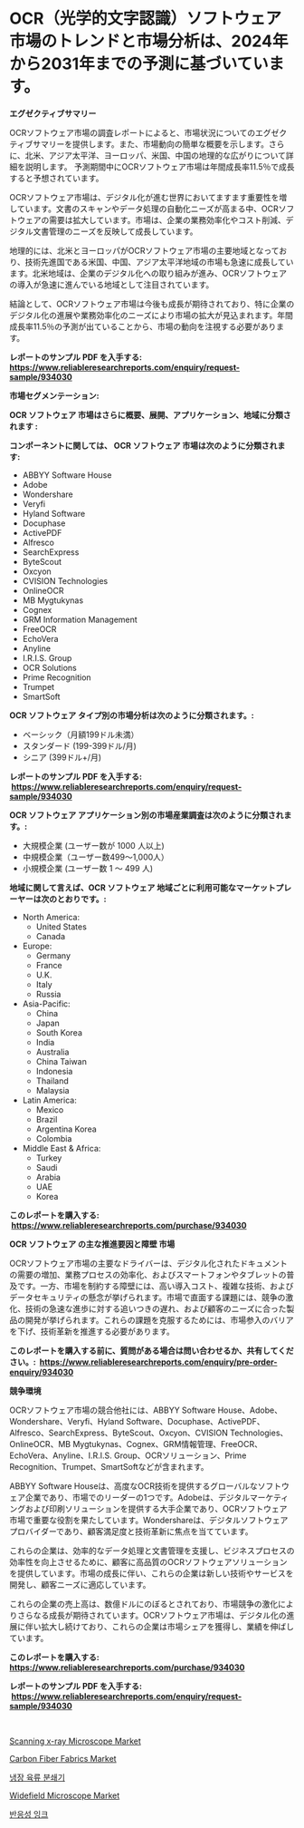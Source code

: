 <p><h1>OCR（光学的文字認識）ソフトウェア市場のトレンドと市場分析は、2024年から2031年までの予測に基づいています。</h1></p><p><strong>エグゼクティブサマリー</strong></p>
<p><p>OCRソフトウェア市場の調査レポートによると、市場状況についてのエグゼクティブサマリーを提供します。また、市場動向の簡単な概要を示します。さらに、北米、アジア太平洋、ヨーロッパ、米国、中国の地理的な広がりについて詳細を説明します。 予測期間中にOCRソフトウェア市場は年間成長率11.5％で成長すると予想されています。</p><p>OCRソフトウェア市場は、デジタル化が進む世界においてますます重要性を増しています。文書のスキャンやデータ処理の自動化ニーズが高まる中、OCRソフトウェアの需要は拡大しています。市場は、企業の業務効率化やコスト削減、デジタル文書管理のニーズを反映して成長しています。</p><p>地理的には、北米とヨーロッパがOCRソフトウェア市場の主要地域となっており、技術先進国である米国、中国、アジア太平洋地域の市場も急速に成長しています。北米地域は、企業のデジタル化への取り組みが進み、OCRソフトウェアの導入が急速に進んでいる地域として注目されています。</p><p>結論として、OCRソフトウェア市場は今後も成長が期待されており、特に企業のデジタル化の進展や業務効率化のニーズにより市場の拡大が見込まれます。年間成長率11.5％の予測が出ていることから、市場の動向を注視する必要があります。</p></p>
<p><strong>レポートのサンプル PDF を入手する: <a href="https://www.reliableresearchreports.com/enquiry/request-sample/934030">https://www.reliableresearchreports.com/enquiry/request-sample/934030</a></strong></p>
<p><strong>市場セグメンテーション:</strong></p>
<p><strong> OCR ソフトウェア 市場はさらに概要、展開、アプリケーション、地域に分類されます :</strong></p>
<p><strong>コンポーネントに関しては、 OCR ソフトウェア 市場は次のように分類されます: &nbsp;</strong></p>
<p><ul><li>ABBYY Software House</li><li>Adobe</li><li>Wondershare</li><li>Veryfi</li><li>Hyland Software</li><li>Docuphase</li><li>ActivePDF</li><li>Alfresco</li><li>SearchExpress</li><li>ByteScout</li><li>Oxcyon</li><li>CVISION Technologies</li><li>OnlineOCR</li><li>MB Mygtukynas</li><li>Cognex</li><li>GRM Information Management</li><li>FreeOCR</li><li>EchoVera</li><li>Anyline</li><li>I.R.I.S. Group</li><li>OCR Solutions</li><li>Prime Recognition</li><li>Trumpet</li><li>SmartSoft</li></ul></p>
<p><strong> OCR ソフトウェア タイプ別の市場分析は次のように分類されます。:</strong></p>
<p><ul><li>ベーシック（月額199ドル未満）</li><li>スタンダード (199-399ドル/月)</li><li>シニア (399ドル+/月)</li></ul></p>
<p><strong>レポートのサンプル PDF を入手する: &nbsp;<a href="https://www.reliableresearchreports.com/enquiry/request-sample/934030">https://www.reliableresearchreports.com/enquiry/request-sample/934030</a></strong></p>
<p><strong> OCR ソフトウェア アプリケーション別の市場産業調査は次のように分類されます。:</strong></p>
<p><ul><li>大規模企業 (ユーザー数が 1000 人以上)</li><li>中規模企業（ユーザー数499～1,000人）</li><li>小規模企業 (ユーザー数 1 ～ 499 人)</li></ul></p>
<p><strong>地域に関して言えば、OCR ソフトウェア 地域ごとに利用可能なマーケットプレーヤーは次のとおりです。:</strong></p>
<p><ul>
    <li>
        North America:
        <ul>
            <li>United States</li>
            <li>Canada</li>
        </ul>
    </li>
    <li>
        Europe:
        <ul>
            <li>Germany</li>
            <li>France</li>
            <li>U.K.</li>
            <li>Italy</li>
            <li>Russia</li>
        </ul>
    </li>
    <li>
        Asia-Pacific:
        <ul>
            <li>China</li>
            <li>Japan</li>
            <li>South Korea</li>
            <li>India</li>
            <li>Australia</li>
            <li>China Taiwan</li>
            <li>Indonesia</li>
            <li>Thailand</li>
            <li>Malaysia</li>
        </ul>
    </li>
    <li>
        Latin America:
        <ul>
            <li>Mexico</li>
            <li>Brazil</li>
            <li>Argentina Korea</li>
            <li>Colombia</li>
        </ul>
    </li>
    <li>
        Middle East & Africa:
        <ul>
            <li>Turkey</li>
            <li>Saudi</li>
            <li>Arabia</li>
            <li>UAE</li>
            <li>Korea</li>
        </ul>
    </li>
    </ul></p>
<p><strong>このレポートを購入する: &nbsp;<a href="https://www.reliableresearchreports.com/purchase/934030">https://www.reliableresearchreports.com/purchase/934030</a></strong></p>
<p><strong>OCR ソフトウェア の主な推進要因と障壁 市場</strong></p>
<p><p>OCRソフトウェア市場の主要なドライバーは、デジタル化されたドキュメントの需要の増加、業務プロセスの効率化、およびスマートフォンやタブレットの普及です。一方、市場を制約する障壁には、高い導入コスト、複雑な技術、およびデータセキュリティの懸念が挙げられます。市場で直面する課題には、競争の激化、技術の急速な進歩に対する追いつきの遅れ、および顧客のニーズに合った製品の開発が挙げられます。これらの課題を克服するためには、市場参入のバリアを下げ、技術革新を推進する必要があります。</p></p>
<p><strong>このレポートを購入する前に、質問がある場合は問い合わせるか、共有してください。:&nbsp; <a href="https://www.reliableresearchreports.com/enquiry/pre-order-enquiry/934030">https://www.reliableresearchreports.com/enquiry/pre-order-enquiry/934030</a></strong></p>
<p><strong>競争環境</strong></p>
<p><p>OCRソフトウェア市場の競合他社には、ABBYY Software House、Adobe、Wondershare、Veryfi、Hyland Software、Docuphase、ActivePDF、Alfresco、SearchExpress、ByteScout、Oxcyon、CVISION Technologies、OnlineOCR、MB Mygtukynas、Cognex、GRM情報管理、FreeOCR、EchoVera、Anyline、I.R.I.S. Group、OCRソリューション、Prime Recognition、Trumpet、SmartSoftなどが含まれます。</p><p>ABBYY Software Houseは、高度なOCR技術を提供するグローバルなソフトウェア企業であり、市場でのリーダーの1つです。Adobeは、デジタルマーケティングおよび印刷ソリューションを提供する大手企業であり、OCRソフトウェア市場で重要な役割を果たしています。Wondershareは、デジタルソフトウェアプロバイダーであり、顧客満足度と技術革新に焦点を当てています。</p><p>これらの企業は、効率的なデータ処理と文書管理を支援し、ビジネスプロセスの効率性を向上させるために、顧客に高品質のOCRソフトウェアソリューションを提供しています。市場の成長に伴い、これらの企業は新しい技術やサービスを開発し、顧客ニーズに適応しています。</p><p>これらの企業の売上高は、数億ドルにのぼるとされており、市場競争の激化によりさらなる成長が期待されています。OCRソフトウェア市場は、デジタル化の進展に伴い拡大し続けており、これらの企業は市場シェアを獲得し、業績を伸ばしています。</p></p>
<p><strong>このレポートを購入する: &nbsp; <a href="https://www.reliableresearchreports.com/purchase/934030">https://www.reliableresearchreports.com/purchase/934030</a></strong></p>
<p><strong>レポートのサンプル PDF を入手する: &nbsp;<a href="https://www.reliableresearchreports.com/enquiry/request-sample/934030">https://www.reliableresearchreports.com/enquiry/request-sample/934030</a></strong><strong></strong></p>
<p>&nbsp;</p>
<p><p><a href="https://zircon-bluebell-299.notion.site/Global-Scanning-x-ray-Microscope-Market-Size-and-Market-Trends-Insights-and-Projections-from-2024-t-7363f2f089c3497ab850cfaa1d6ee267">Scanning x-ray Microscope Market</a></p><p><a href="https://view.publitas.com/reportprime-1/carbon-fiber-fabrics-market-research-report-forecasted-for-period-from-2024-2031-by-market-type-market-application-and-region/">Carbon Fiber Fabrics Market</a></p><p><a href="https://medium.com/@elliottlenningoip9vprgu3v/%EB%83%89%EC%9E%A5-%EC%9C%A1%EB%A5%98-%EB%B6%84%EC%87%84%EA%B8%B0-%EC%8B%9C%EC%9E%A5-%EA%B7%9C%EB%AA%A8%EB%8A%94-%EA%B8%80%EB%A1%9C%EB%B2%8C-%EC%82%B0%EC%97%85%EC%97%90%EC%84%9C-%EC%B5%9C%EC%A0%81%EC%9D%98-%EB%A7%88%EC%BC%80%ED%8C%85-%EC%B1%84%EB%84%90%EC%9D%84-%EB%93%9C%EB%9F%AC%EB%83%85%EB%8B%88%EB%8B%A4-2187b0f706f8">냉장 육류 분쇄기</a></p><p><a href="https://natural-crush-b99.notion.site/Widefield-Microscope-Market-Size-Share-Trends-Analysis-Report-By-Application-Regional-Outlook-C-3a810ddacb5b4260956d78ccd7170444">Widefield Microscope Market</a></p><p><a href="https://medium.com/@elliottlenningoip9vprgu3v/%EB%B0%98%EC%9D%91%EC%84%B1-%EC%9E%89%ED%81%AC-%EC%8B%9C%EC%9E%A5-%EA%B2%BD%EC%9F%81-%EB%B6%84%EC%84%9D-%EC%8B%9C%EC%9E%A5-%EB%8F%99%ED%96%A5-%EB%B0%8F-2031%EB%85%84%EA%B9%8C%EC%A7%80%EC%9D%98-%EC%98%88%EC%B8%A1-8e5d195a8a8e">반응성 잉크</a></p></p>